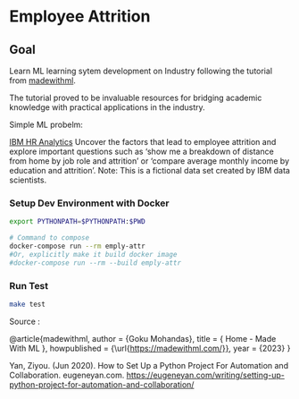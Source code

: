 # Employee Attrition

## Goal
Learn ML learning sytem development on Industry following the tutorial from [madewithml](https://madewithml.com). 

The tutorial proved to be invaluable resources for bridging academic knowledge with practical applications in the industry.
<br>

Simple ML probelm:

[IBM HR Analytics](https://www.kaggle.com/datasets/pavansubhasht/ibm-hr-analytics-attrition-dataset)
Uncover the factors that lead to employee attrition and explore important questions such as ‘show me a breakdown of distance from home by job role and attrition’ or ‘compare average monthly income by education and attrition’. 
Note: This is a fictional data set created by IBM data scientists.


### Setup Dev Environment with Docker

```bash
export PYTHONPATH=$PYTHONPATH:$PWD

# Command to compose
docker-compose run --rm emply-attr
#Or, explicitly make it build docker image
#docker-compose run --rm --build emply-attr
```

### Run Test

```bash
make test
```

Source :

@article{madewithml,
    author       = {Goku Mohandas},
    title        = { Home - Made With ML },
    howpublished = {\url{https://madewithml.com/}},
    year         = {2023}
}

Yan, Ziyou. (Jun 2020). How to Set Up a Python Project For Automation and Collaboration. eugeneyan.com. https://eugeneyan.com/writing/setting-up-python-project-for-automation-and-collaboration/